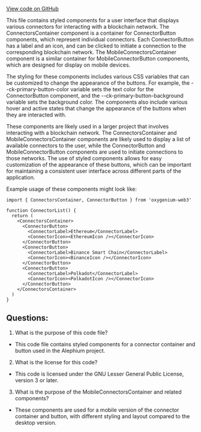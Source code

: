 [View code on GitHub](https://github.com/oxygenium/oxygenium-web3/packages/web3-react/src/components/Pages/Connectors/styles.ts)

This file contains styled components for a user interface that displays various connectors for interacting with a blockchain network. The ConnectorsContainer component is a container for ConnectorButton components, which represent individual connectors. Each ConnectorButton has a label and an icon, and can be clicked to initiate a connection to the corresponding blockchain network. The MobileConnectorsContainer component is a similar container for MobileConnectorButton components, which are designed for display on mobile devices. 

The styling for these components includes various CSS variables that can be customized to change the appearance of the buttons. For example, the --ck-primary-button-color variable sets the text color for the ConnectorButton component, and the --ck-primary-button-background variable sets the background color. The components also include various hover and active states that change the appearance of the buttons when they are interacted with. 

These components are likely used in a larger project that involves interacting with a blockchain network. The ConnectorsContainer and MobileConnectorsContainer components are likely used to display a list of available connectors to the user, while the ConnectorButton and MobileConnectorButton components are used to initiate connections to those networks. The use of styled components allows for easy customization of the appearance of these buttons, which can be important for maintaining a consistent user interface across different parts of the application. 

Example usage of these components might look like:

```
import { ConnectorsContainer, ConnectorButton } from 'oxygenium-web3'

function ConnectorList() {
  return (
    <ConnectorsContainer>
      <ConnectorButton>
        <ConnectorLabel>Ethereum</ConnectorLabel>
        <ConnectorIcon><EthereumIcon /></ConnectorIcon>
      </ConnectorButton>
      <ConnectorButton>
        <ConnectorLabel>Binance Smart Chain</ConnectorLabel>
        <ConnectorIcon><BinanceIcon /></ConnectorIcon>
      </ConnectorButton>
      <ConnectorButton>
        <ConnectorLabel>Polkadot</ConnectorLabel>
        <ConnectorIcon><PolkadotIcon /></ConnectorIcon>
      </ConnectorButton>
    </ConnectorsContainer>
  )
}
```
## Questions: 
 1. What is the purpose of this code file?
- This code file contains styled components for a connector container and button used in the Alephium project.

2. What is the license for this code?
- This code is licensed under the GNU Lesser General Public License, version 3 or later.

3. What is the purpose of the MobileConnectorsContainer and related components?
- These components are used for a mobile version of the connector container and button, with different styling and layout compared to the desktop version.